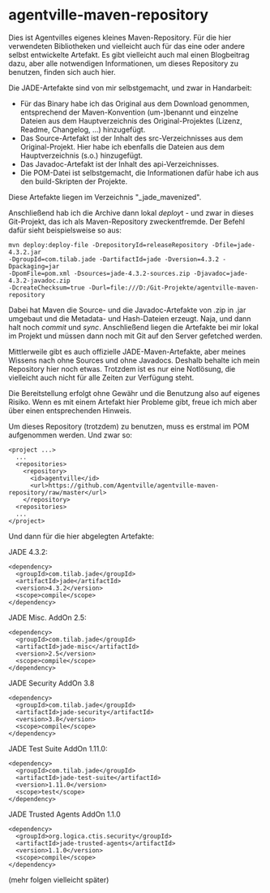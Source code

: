 agentville-maven-repository
===========================

Dies ist Agentvilles eigenes kleines Maven-Repository. Für die hier verwendeten Bibliotheken und vielleicht auch für das eine oder andere selbst entwickelte Artefakt. Es gibt vielleicht auch mal einen Blogbeitrag dazu, aber alle notwendigen Informationen, um dieses Repository zu benutzen, finden sich auch hier.

Die JADE-Artefakte sind von mir selbstgemacht, und zwar in Handarbeit:
* Für das Binary habe ich das Original aus dem Download genommen, entsprechend der Maven-Konvention (um-)benannt und einzelne Dateien aus dem Hauptverzeichnis des Original-Projektes (Lizenz, Readme, Changelog, ...) hinzugefügt.
* Das Source-Artefakt ist der Inhalt des src-Verzeichnisses aus dem Original-Projekt. Hier habe ich ebenfalls die Dateien aus dem Hauptverzeichnis (s.o.) hinzugefügt.
* Das Javadoc-Artefakt ist der Inhalt des api-Verzeichnisses.
* Die POM-Datei ist selbstgemacht, die Informationen dafür habe ich aus den build-Skripten der Projekte.

Diese Artefakte liegen im Verzeichnis "_jade_mavenized".

Anschließend hab ich die Archive dann lokal *deploy*t - und zwar in dieses Git-Projekt, das ich als Maven-Repository zweckentfremde. Der Befehl dafür sieht beispielsweise so aus:

    mvn deploy:deploy-file -DrepositoryId=releaseRepository -Dfile=jade-4.3.2.jar 
    -DgroupId=com.tilab.jade -DartifactId=jade -Dversion=4.3.2 -Dpackaging=jar 
    -DpomFile=pom.xml -Dsources=jade-4.3.2-sources.zip -Djavadoc=jade-4.3.2-javadoc.zip 
    -DcreateChecksum=true -Durl=file:///D:/Git-Projekte/agentville-maven-repository

Dabei hat Maven die Source- und die Javadoc-Artefakte von .zip in .jar umgebaut und die Metadata- und Hash-Dateien erzeugt. Naja, und dann halt noch *commit* und *sync*. Anschließend liegen die Artefakte bei mir lokal im Projekt und müssen dann noch mit Git auf den Server gefetched werden.

Mittlerweile gibt es auch offizielle JADE-Maven-Artefakte, aber meines Wissens nach ohne Sources und ohne Javadocs. Deshalb behalte ich mein Repository hier noch etwas. Trotzdem ist es nur eine Notlösung, die vielleicht auch nicht für alle Zeiten zur Verfügung steht.

Die Bereitstellung erfolgt ohne Gewähr und die Benutzung also auf eigenes Risiko. Wenn es mit einem Artefakt hier Probleme gibt, freue ich mich aber über einen entsprechenden Hinweis.

Um dieses Repository (trotzdem) zu benutzen, muss es erstmal im POM aufgenommen werden. Und zwar so:

    <project ...>
      ...
      <repositories>
        <repository>
          <id>agentville</id>
          <url>https://github.com/Agentville/agentville-maven-repository/raw/master</url>
        </repository>
      <repositories>
      ...
    </project>

Und dann für die hier abgelegten Artefakte:

JADE 4.3.2:

    <dependency> 
      <groupId>com.tilab.jade</groupId>
      <artifactId>jade</artifactId>
      <version>4.3.2</version> 
      <scope>compile</scope>
    </dependency>

JADE Misc. AddOn 2.5:

    <dependency> 
      <groupId>com.tilab.jade</groupId>
      <artifactId>jade-misc</artifactId>
      <version>2.5</version> 
      <scope>compile</scope>
    </dependency>    

JADE Security AddOn 3.8

    <dependency> 
      <groupId>com.tilab.jade</groupId>
      <artifactId>jade-security</artifactId>
      <version>3.8</version> 
      <scope>compile</scope>
    </dependency>

JADE Test Suite AddOn 1.11.0:

    <dependency> 
      <groupId>com.tilab.jade</groupId>
      <artifactId>jade-test-suite</artifactId>
      <version>1.11.0</version>
      <scope>test</scope>
    </dependency>    

JADE Trusted Agents AddOn 1.1.0

    <dependency> 
      <groupId>org.logica.ctis.security</groupId>
      <artifactId>jade-trusted-agents</artifactId>
      <version>1.1.0</version>
      <scope>compile</scope>
    </dependency>

(mehr folgen vielleicht später)

